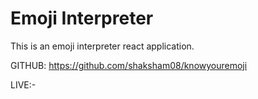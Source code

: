 # Emoji Interpreter

This is an emoji interpreter react application.

GITHUB: https://github.com/shaksham08/knowyouremoji

LIVE:- 